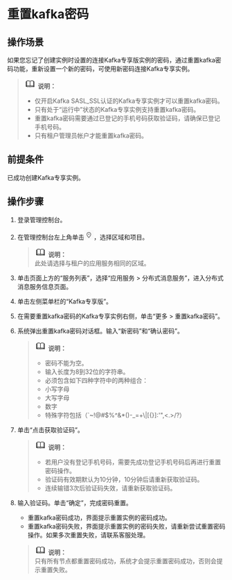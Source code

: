 # 重置kafka密码<a name="dms-ug-180718001"></a>

## 操作场景<a name="section33628036"></a>

如果您忘记了创建实例时设置的连接Kafka专享版实例的密码，通过重置kafka密码功能，重新设置一个新的密码，可使用新密码连接Kafka专享实例。

>![](public_sys-resources/icon-note.gif) **说明：**   
>-   仅开启Kafka SASL\_SSL认证的Kafka专享实例才可以重置kafka密码。  
>-   只有处于“运行中”状态的Kafka专享实例支持重置kafka密码。  
>-   重置kafka密码需要通过已登记的手机号码获取验证码，请确保已登记手机号码。  
>-   只有租户管理员帐户才能重置kafka密码。  

## 前提条件<a name="section34216874"></a>

已成功创建Kafka专享实例。

## 操作步骤<a name="section12258217288"></a>

1.  登录管理控制台。
2.  在管理控制台左上角单击![](figures/icon-region.png)，选择区域和项目。

    >![](public_sys-resources/icon-note.gif) **说明：**   
    >此处请选择与租户的应用服务相同的区域。  

3.  单击页面上方的“服务列表”，选择“应用服务 \> 分布式消息服务”，进入分布式消息服务信息页面。
4.  单击左侧菜单栏的“Kafka专享版”。
5.  在需要重置kafka密码的Kafka专享实例右侧，单击“更多 \> 重置kafka密码”。
6.  系统弹出重置kafka密码对话框。输入“新密码”和“确认密码”。

    >![](public_sys-resources/icon-note.gif) **说明：**   
    >-   密码不能为空。  
    >-   输入长度为8到32位的字符串。  
    >-   必须包含如下四种字符中的两种组合：  
    >    -   小写字母  
    >    -   大写字母  
    >    -   数字  
    >    -   特殊字符包括（\`\~!@\#$%^&\*\(\)-\_=+\\|\[\{\}\]:'",<.\>/?）  

7.  单击“点击获取验证码”。

    >![](public_sys-resources/icon-note.gif) **说明：**   
    >-   若用户没有登记手机号码，需要先成功登记手机号码后再进行重置密码操作。  
    >-   验证码有效期默认为10分钟，10分钟后请重新获取验证码。  
    >-   连续输错3次后验证码失效，请重新获取验证码。  

8.  输入验证码。单击“确定”，完成密码重置。

    -   重置kafka密码成功，界面提示重置实例的密码成功。
    -   重置kafka密码失败，界面提示重置实例的密码失败，请重新尝试重置密码操作。如果多次重置失败，请联系客服处理。

    >![](public_sys-resources/icon-note.gif) **说明：**   
    >只有所有节点都重置密码成功，系统才会提示重置密码成功，否则会提示重置失败。  


